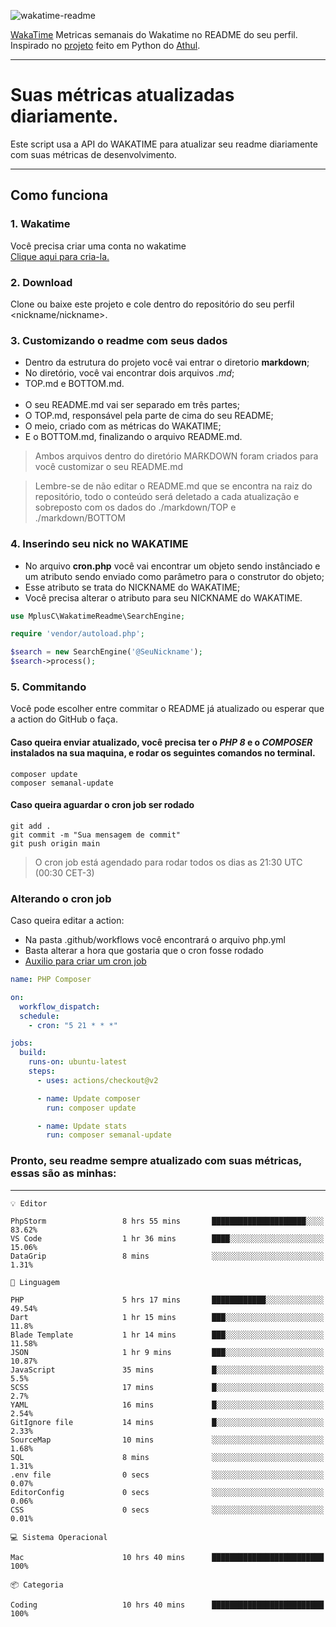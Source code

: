 ![wakatime-readme](https://socialify.git.ci/bymatheus/wakatime-readme/image?description=1&descriptionEditable=M%C3%A9tricas%20semanais%20do%20Wakatime%20no%20seu%20README%20de%20perfil.&font=KoHo&forks=1&language=1&owner=1&pattern=Signal&stargazers=1&theme=Dark)

[WakaTime](https://wakatime.com) Metricas semanais do Wakatime no README do seu perfil. <br>
Inspirado no [projeto](https://github.com/athul/waka-readme) feito em Python do [Athul](https://github.com/athul).
___

# Suas métricas atualizadas diariamente.
Este script usa a API do WAKATIME para atualizar seu readme diariamente com suas métricas de desenvolvimento.

___

## Como funciona

### 1. Wakatime
Você precisa criar uma conta no wakatime <br>
[Clique aqui para cria-la.](https://wakatime.com) 

### 2. Download
Clone ou baixe este projeto e cole dentro do repositório do seu perfil <nickname/nickname>.

### 3. Customizando o readme com seus dados
- Dentro da estrutura do projeto você vai entrar o diretorio **markdown**;  
- No diretório, você vai encontrar dois arquivos *.md*;
- TOP.md e BOTTOM.md.
<br><br>
- O seu README.md vai ser separado em três partes; 
- O TOP.md, responsável pela parte de cima do seu README;
- O meio, criado com as métricas do WAKATIME;
- E o BOTTOM.md, finalizando o arquivo README.md.<br>

> Ambos arquivos dentro do diretório MARKDOWN foram criados para você customizar o seu README.md

> Lembre-se de não editar o README.md que se encontra na raiz do repositório, todo o conteúdo será deletado a cada atualização e sobreposto com os dados do ./markdown/TOP e ./markdown/BOTTOM

### 4. Inserindo seu nick no WAKATIME
- No arquivo **cron.php** você vai encontrar um objeto sendo instânciado e um atributo sendo enviado como parâmetro para o construtor do objeto;
- Esse atributo se trata do NICKNAME do WAKATIME;
- Você precisa alterar o atributo para seu NICKNAME do WAKATIME.

```php
use MplusC\WakatimeReadme\SearchEngine;

require 'vendor/autoload.php';

$search = new SearchEngine('@SeuNickname');
$search->process();
```

### 5. Commitando
Você pode escolher entre commitar o README já atualizado ou esperar que a action do GitHub o faça. <br>

#### Caso queira enviar atualizado, você precisa ter o *PHP 8* e o *COMPOSER* instalados na sua maquina, e rodar os seguintes comandos no terminal.
```composer
composer update
composer semanal-update 
```

#### Caso queira aguardar o cron job ser rodado 
```git 
git add .
git commit -m "Sua mensagem de commit"
git push origin main
```

>O cron job está agendado para rodar todos os dias as 21:30 UTC (00:30 CET-3) 

### Alterando o cron job
Caso queira editar a action:

- Na pasta .github/workflows você encontrará o arquivo php.yml
- Basta alterar a hora que gostaria que o cron fosse rodado
- [Auxilio para criar um cron job](https://crontab.guru)

```yml
name: PHP Composer

on:
  workflow_dispatch:
  schedule:
    - cron: "5 21 * * *"

jobs:
  build:
    runs-on: ubuntu-latest
    steps:
      - uses: actions/checkout@v2

      - name: Update composer
        run: composer update

      - name: Update stats
        run: composer semanal-update
```

### Pronto, seu readme sempre atualizado com suas métricas, essas são as minhas:

___
```text
💡 Editor

PhpStorm                 8 hrs 55 mins       █████████████████████░░░░     83.62%
VS Code                  1 hr 36 mins        ████░░░░░░░░░░░░░░░░░░░░░     15.06%
DataGrip                 8 mins              ░░░░░░░░░░░░░░░░░░░░░░░░░      1.31%
```
```text
💬 Linguagem

PHP                      5 hrs 17 mins       ████████████░░░░░░░░░░░░░     49.54%
Dart                     1 hr 15 mins        ███░░░░░░░░░░░░░░░░░░░░░░      11.8%
Blade Template           1 hr 14 mins        ███░░░░░░░░░░░░░░░░░░░░░░     11.58%
JSON                     1 hr 9 mins         ███░░░░░░░░░░░░░░░░░░░░░░     10.87%
JavaScript               35 mins             █░░░░░░░░░░░░░░░░░░░░░░░░       5.5%
SCSS                     17 mins             █░░░░░░░░░░░░░░░░░░░░░░░░       2.7%
YAML                     16 mins             █░░░░░░░░░░░░░░░░░░░░░░░░      2.54%
GitIgnore file           14 mins             █░░░░░░░░░░░░░░░░░░░░░░░░      2.33%
SourceMap                10 mins             ░░░░░░░░░░░░░░░░░░░░░░░░░      1.68%
SQL                      8 mins              ░░░░░░░░░░░░░░░░░░░░░░░░░      1.31%
.env file                0 secs              ░░░░░░░░░░░░░░░░░░░░░░░░░      0.07%
EditorConfig             0 secs              ░░░░░░░░░░░░░░░░░░░░░░░░░      0.06%
CSS                      0 secs              ░░░░░░░░░░░░░░░░░░░░░░░░░      0.01%
```
```text
💻 Sistema Operacional

Mac                      10 hrs 40 mins      █████████████████████████       100%
```
```text
📦 Categoria

Coding                   10 hrs 40 mins      █████████████████████████       100%
```
